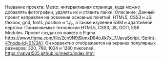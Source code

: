 Название проекта: Mesto: интерактивная страница, куда можно добавлять фотографии, удалять их и ставить лайки. 
Описание: Данный проект направлен на освоение основных понятий: HTML5, CSS3 и JS: flexbox, grid, fonts, position и т.д., а также изуяение БЭМ и адаптивной верстки. Применяемые технологии HTML5, CSS3, JS, ООП, ES6 Modules. 
Проект создан по макету в Figma https://www.figma.com/file/2cn9N9jSkmxD84oJik7xL7/JavaScript.-Sprint-4?node-id=0%3A1. 
Он корректно отображается на экранах популярных размеров: 320, 768, 1024 и 1280 пикселей. https://valva1505.github.io/mesto/index.html
